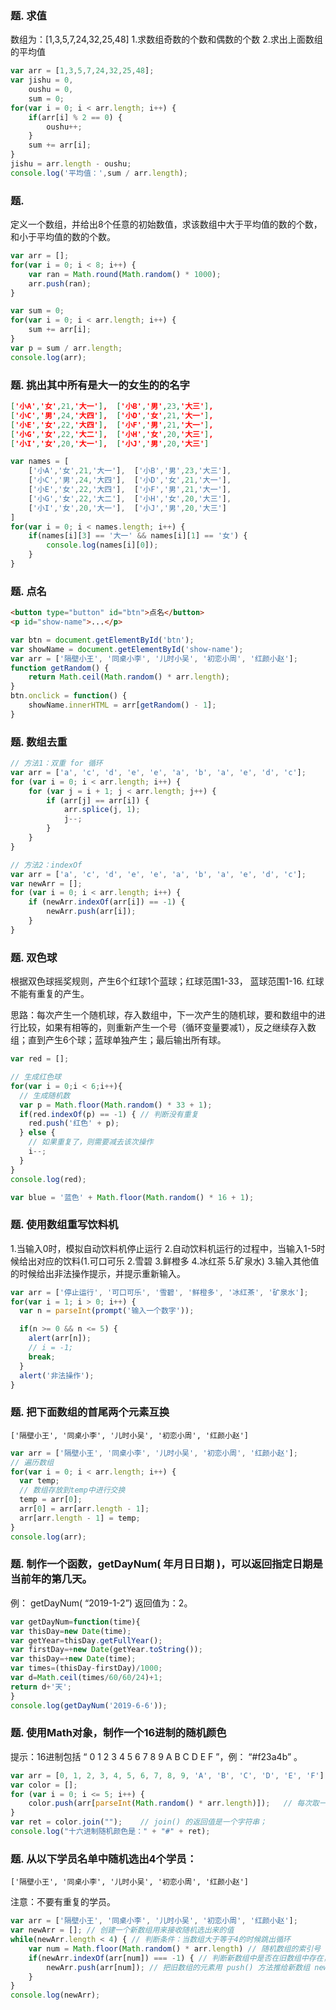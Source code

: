 ### 题. 求值

数组为：[1,3,5,7,24,32,25,48]
    1.求数组奇数的个数和偶数的个数
    2.求出上面数组的平均值

``` js
var arr = [1,3,5,7,24,32,25,48];
var jishu = 0,
    oushu = 0,
    sum = 0;
for(var i = 0; i < arr.length; i++) {
    if(arr[i] % 2 == 0) {
        oushu++;
    }
    sum += arr[i];
}
jishu = arr.length - oushu;
console.log('平均值：',sum / arr.length);
```

### 题. 

定义一个数组，并给出8个任意的初始数值，求该数组中大于平均值的数的个数，和小于平均值的数的个数。

``` js
var arr = [];
for(var i = 0; i < 8; i++) {
    var ran = Math.round(Math.random() * 1000);
    arr.push(ran);
}

var sum = 0;
for(var i = 0; i < arr.length; i++) {
    sum += arr[i];
}
var p = sum / arr.length;
console.log(arr);
```

### 题. 挑出其中所有是大一的女生的的名字

``` json
['小A','女',21,'大一'],  ['小B','男',23,'大三'],
['小C','男',24,'大四'],  ['小D','女',21,'大一'],
['小E','女',22,'大四'],  ['小F','男',21,'大一'],
['小G','女',22,'大二'],  ['小H','女',20,'大三'],
['小I','女',20,'大一'],  ['小J','男',20,'大三']
```

``` js
var names = [
    ['小A','女',21,'大一'],  ['小B','男',23,'大三'],
    ['小C','男',24,'大四'],  ['小D','女',21,'大一'],
    ['小E','女',22,'大四'],  ['小F','男',21,'大一'],
    ['小G','女',22,'大二'],  ['小H','女',20,'大三'],
    ['小I','女',20,'大一'],  ['小J','男',20,'大三']
]
for(var i = 0; i < names.length; i++) {
    if(names[i][3] == '大一' && names[i][1] == '女') {
        console.log(names[i][0]);
    }
}
```

### 题. 点名

``` html
<button type="button" id="btn">点名</button>
<p id="show-name">...</p>
```

``` js
var btn = document.getElementById('btn');
var showName = document.getElementById('show-name');
var arr = ['隔壁小王', '同桌小李', '儿时小吴', '初恋小周', '红颜小赵'];
function getRandom() {
    return Math.ceil(Math.random() * arr.length);
}
btn.onclick = function() {
    showName.innerHTML = arr[getRandom() - 1];
}
```

### 题. 数组去重

``` js
// 方法1：双重 for 循环
var arr = ['a', 'c', 'd', 'e', 'e', 'a', 'b', 'a', 'e', 'd', 'c'];
for (var i = 0; i < arr.length; i++) {
    for (var j = i + 1; j < arr.length; j++) {
        if (arr[j] == arr[i]) {
            arr.splice(j, 1);
            j--;
        }
    }
}

// 方法2：indexOf
var arr = ['a', 'c', 'd', 'e', 'e', 'a', 'b', 'a', 'e', 'd', 'c'];
var newArr = [];
for (var i = 0; i < arr.length; i++) {
    if (newArr.indexOf(arr[i]) == -1) {
        newArr.push(arr[i]);
    }
}
```

### 题. 双色球

根据双色球摇奖规则，产生6个红球1个蓝球；红球范围1-33， 蓝球范围1-16. 红球不能有重复的产生。

思路：每次产生一个随机球，存入数组中，下一次产生的随机球，要和数组中的进行比较，如果有相等的，则重新产生一个号（循环变量要减1），反之继续存入数组；直到产生6个球；蓝球单独产生；最后输出所有球。

``` js
var red = [];

// 生成红色球
for(var i = 0;i < 6;i++){
  // 生成随机数
  var p = Math.floor(Math.random() * 33 + 1);
  if(red.indexOf(p) == -1) { // 判断没有重复
    red.push('红色' + p);
  } else {
    // 如果重复了，则需要减去该次操作
    i--;
  }
}
console.log(red);

var blue = '蓝色' + Math.floor(Math.random() * 16 + 1);
```

### 题. 使用数组重写饮料机

1.当输入0时，模拟自动饮料机停止运行
2.自动饮料机运行的过程中，当输入1-5时候给出对应的饮料(1.可口可乐 2.雪碧 3.鲜橙多 4.冰红茶 5.矿泉水)
3.输入其他值的时候给出非法操作提示，并提示重新输入。

``` js
var arr = ['停止运行', '可口可乐', '雪碧', '鲜橙多', '冰红茶', '矿泉水'];
for(var i = 1; i > 0; i++) {
  var n = parseInt(prompt('输入一个数字'));

  if(n >= 0 && n <= 5) {
    alert(arr[n]);
    // i = -1;
    break;
  }
  alert('非法操作');
}
```

### 题. 把下面数组的首尾两个元素互换

```
['隔壁小王', '同桌小李', '儿时小吴', '初恋小周', '红颜小赵']
```

``` js
var arr = ['隔壁小王', '同桌小李', '儿时小吴', '初恋小周', '红颜小赵'];
// 遍历数组
for(var i = 0; i < arr.length; i++) {
  var temp;
  // 数组存放到temp中进行交换
  temp = arr[0];
  arr[0] = arr[arr.length - 1];
  arr[arr.length - 1] = temp;
}
console.log(arr);
```

### 题. 制作一个函数，getDayNum( 年月日日期 )，可以返回指定日期是当前年的第几天。
例：  getDayNum( “2019-1-2”)    返回值为：2。

``` js
var getDayNum=function(time){
var thisDay=new Date(time);
var getYear=thisDay.getFullYear();
var firstDay=+new Date(getYear.toString());
var thisDay=+new Date(time);
var times=(thisDay-firstDay)/1000;
var d=Math.ceil(times/60/60/24)+1;
return d+'天';
}
console.log(getDayNum('2019-6-6'));
```

### 题. 使用Math对象，制作一个16进制的随机颜色

提示：16进制包括 “ 0  1  2  3  4  5  6  7  8  9  A  B  C  D  E  F ”，例： “#f23a4b” 。

``` js
var arr = [0, 1, 2, 3, 4, 5, 6, 7, 8, 9, 'A', 'B', 'C', 'D', 'E', 'F'];
var color = [];
for (var i = 0; i <= 5; i++) {
    color.push(arr[parseInt(Math.random() * arr.length)]);   // 每次取一个元素
}
var ret = color.join("");    // join() 的返回值是一个字符串；
console.log("十六进制随机颜色是：" + "#" + ret);
```

### 题. 从以下学员名单中随机选出4个学员：

```
['隔壁小王', '同桌小李', '儿时小吴', '初恋小周', '红颜小赵']
```

注意：不要有重复的学员。

``` js
var arr = ['隔壁小王', '同桌小李', '儿时小吴', '初恋小周', '红颜小赵'];
var newArr = []; // 创建一个新数组用来接收随机选出来的值
while(newArr.length < 4) { // 判断条件：当数组大于等于4的时候跳出循环
    var num = Math.floor(Math.random() * arr.length) // 随机数组的索引号
    if(newArr.indexOf(arr[num]) === -1) { // 判断新数组中是否在旧数组中存在，当返回值（不存在-1）如果不存在就执行下面
        newArr.push(arr[num]); // 把旧数组的元素用 push() 方法推给新数组 newArr
    }
}
console.log(newArr);
```

